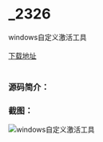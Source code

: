 # _2326
windows自定义激活工具
<br/></br>
[下载地址](https://www.uuid2.com/2326.html "下载地址")
<br/></br>
<h3>源码简介：</h3>
<h3>截图：</h3>
<img src="https://www.uuid2.com/wp-content/uploads/img/202105/2588777993.png" alt="windows自定义激活工具">
